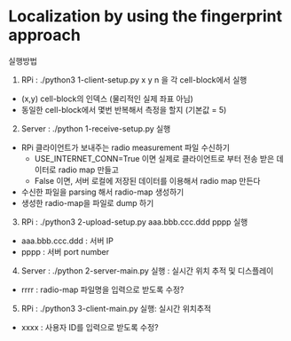 # Localization by using the fingerprint approach

실행방법

1. RPi : ./python3 1-client-setup.py x y n 을 각 cell-block에서 실행
  - (x,y) cell-block의 인덱스 (물리적인 실제 좌표 아님)
  - 동일한 cell-block에서 몇번 반복해서 측정을 할지 (기본값 = 5)

2. Server : ./python 1-receive-setup.py 실행
  - RPi 클라이언트가 보내주는 radio measurement 파일 수신하기
    - USE_INTERNET_CONN=True 이면 실제로 클라이언트로 부터 전송 받은 데이터로 radio map 만들고
    - False 이면, 서버 로컬에 저장된 데이터를 이용해서 radio map 만든다
  - 수신한 파일을 parsing 해서 radio-map 생성하기
  - 생성한 radio-map을 파일로 dump 하기

3. RPi : ./python3 2-upload-setup.py aaa.bbb.ccc.ddd pppp 실행
  - aaa.bbb.ccc.ddd : 서버 IP
  - pppp : 서버 port number

4. Server : ./python 2-server-main.py 실행 : 실시간 위치 추적 및 디스플레이
  - rrrr : radio-map 파일명을 입력으로 받도록 수정?

5. RPi : ./python3 3-client-main.py 실행: 실시간 위치추적
  - xxxx : 사용자 ID를 입력으로 받도록 수정?

